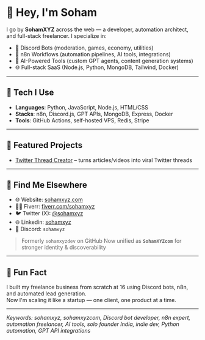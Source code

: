 # 👋 Hey, I'm Soham

I go by **SohamXYZ** across the web — a developer, automation architect, and full-stack freelancer. I specialize in:

- 🤖 Discord Bots (moderation, games, economy, utilities)
- 🔁 n8n Workflows (automation pipelines, AI tools, integrations)
- 🧠 AI-Powered Tools (custom GPT agents, content generation systems)
- 🌐 Full-stack SaaS (Node.js, Python, MongoDB, Tailwind, Docker)

---

## 🧰 Tech I Use
- **Languages**: Python, JavaScript, Node.js, HTML/CSS
- **Stacks**: n8n, Discord.js, GPT APIs, MongoDB, Express, Docker
- **Tools**: GitHub Actions, self-hosted VPS, Redis, Stripe

---

## 📌 Featured Projects
- [Twitter Thread Creator](https://github.com/SohamXYZcom/TwitterThreadCreator) – turns articles/videos into viral Twitter threads

---

## 🔗 Find Me Elsewhere
- 🌐 Website: [sohamxyz.com](https://sohamxyz.com)
- 🧑‍💼 Fiverr: [fiverr.com/sohamxyz](https://fiverr.com/sohamxyz)
- 🐦 Twitter (X): [@sohamxyz](https://twitter.com/sohamxyz)
- 🌐 Linkedin: [sohamxyz](www.linkedin.com/in/sohamxyz)
- 💬 Discord: `sohamxyz`

> Formerly `sohamxyzdev` on GitHub 
> Now unified as **`SohamXYZcom`** for stronger identity & discoverability

---

## 🧠 Fun Fact
I built my freelance business from scratch at 16 using Discord bots, n8n, and automated lead generation.  
Now I'm scaling it like a startup — one client, one product at a time.

---

_Keywords: sohamxyz, sohamxyzcom, Discord bot developer, n8n expert, automation freelancer, AI tools, solo founder India, indie dev, Python automation, GPT API integrations_
